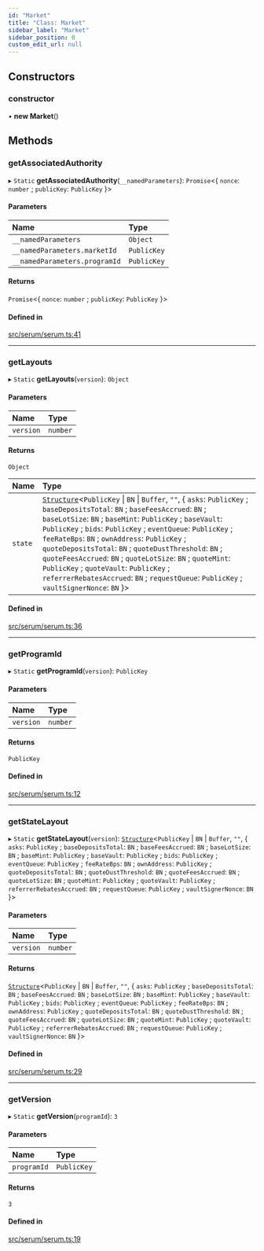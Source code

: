 ```yaml
---
id: "Market"
title: "Class: Market"
sidebar_label: "Market"
sidebar_position: 0
custom_edit_url: null
---
```


## Constructors

### constructor

• **new Market**()

## Methods

### getAssociatedAuthority

▸ `Static` **getAssociatedAuthority**(`__namedParameters`): `Promise`<{ `nonce`: `number` ; `publicKey`: `PublicKey`  }\>

#### Parameters

| Name | Type |
| :------ | :------ |
| `__namedParameters` | `Object` |
| `__namedParameters.marketId` | `PublicKey` |
| `__namedParameters.programId` | `PublicKey` |

#### Returns

`Promise`<{ `nonce`: `number` ; `publicKey`: `PublicKey`  }\>

#### Defined in

[src/serum/serum.ts:41](https://github.com/alpha-defi/raydium-sdk/blob/4217474/src/serum/serum.ts#L41)

___

### getLayouts

▸ `Static` **getLayouts**(`version`): `Object`

#### Parameters

| Name | Type |
| :------ | :------ |
| `version` | `number` |

#### Returns

`Object`

| Name | Type |
| :------ | :------ |
| `state` | [`Structure`](Structure.md)<`PublicKey` \| `BN` \| `Buffer`, ``""``, { `asks`: `PublicKey` ; `baseDepositsTotal`: `BN` ; `baseFeesAccrued`: `BN` ; `baseLotSize`: `BN` ; `baseMint`: `PublicKey` ; `baseVault`: `PublicKey` ; `bids`: `PublicKey` ; `eventQueue`: `PublicKey` ; `feeRateBps`: `BN` ; `ownAddress`: `PublicKey` ; `quoteDepositsTotal`: `BN` ; `quoteDustThreshold`: `BN` ; `quoteFeesAccrued`: `BN` ; `quoteLotSize`: `BN` ; `quoteMint`: `PublicKey` ; `quoteVault`: `PublicKey` ; `referrerRebatesAccrued`: `BN` ; `requestQueue`: `PublicKey` ; `vaultSignerNonce`: `BN`  }\> |

#### Defined in

[src/serum/serum.ts:36](https://github.com/alpha-defi/raydium-sdk/blob/4217474/src/serum/serum.ts#L36)

___

### getProgramId

▸ `Static` **getProgramId**(`version`): `PublicKey`

#### Parameters

| Name | Type |
| :------ | :------ |
| `version` | `number` |

#### Returns

`PublicKey`

#### Defined in

[src/serum/serum.ts:12](https://github.com/alpha-defi/raydium-sdk/blob/4217474/src/serum/serum.ts#L12)

___

### getStateLayout

▸ `Static` **getStateLayout**(`version`): [`Structure`](Structure.md)<`PublicKey` \| `BN` \| `Buffer`, ``""``, { `asks`: `PublicKey` ; `baseDepositsTotal`: `BN` ; `baseFeesAccrued`: `BN` ; `baseLotSize`: `BN` ; `baseMint`: `PublicKey` ; `baseVault`: `PublicKey` ; `bids`: `PublicKey` ; `eventQueue`: `PublicKey` ; `feeRateBps`: `BN` ; `ownAddress`: `PublicKey` ; `quoteDepositsTotal`: `BN` ; `quoteDustThreshold`: `BN` ; `quoteFeesAccrued`: `BN` ; `quoteLotSize`: `BN` ; `quoteMint`: `PublicKey` ; `quoteVault`: `PublicKey` ; `referrerRebatesAccrued`: `BN` ; `requestQueue`: `PublicKey` ; `vaultSignerNonce`: `BN`  }\>

#### Parameters

| Name | Type |
| :------ | :------ |
| `version` | `number` |

#### Returns

[`Structure`](Structure.md)<`PublicKey` \| `BN` \| `Buffer`, ``""``, { `asks`: `PublicKey` ; `baseDepositsTotal`: `BN` ; `baseFeesAccrued`: `BN` ; `baseLotSize`: `BN` ; `baseMint`: `PublicKey` ; `baseVault`: `PublicKey` ; `bids`: `PublicKey` ; `eventQueue`: `PublicKey` ; `feeRateBps`: `BN` ; `ownAddress`: `PublicKey` ; `quoteDepositsTotal`: `BN` ; `quoteDustThreshold`: `BN` ; `quoteFeesAccrued`: `BN` ; `quoteLotSize`: `BN` ; `quoteMint`: `PublicKey` ; `quoteVault`: `PublicKey` ; `referrerRebatesAccrued`: `BN` ; `requestQueue`: `PublicKey` ; `vaultSignerNonce`: `BN`  }\>

#### Defined in

[src/serum/serum.ts:29](https://github.com/alpha-defi/raydium-sdk/blob/4217474/src/serum/serum.ts#L29)

___

### getVersion

▸ `Static` **getVersion**(`programId`): ``3``

#### Parameters

| Name | Type |
| :------ | :------ |
| `programId` | `PublicKey` |

#### Returns

``3``

#### Defined in

[src/serum/serum.ts:19](https://github.com/alpha-defi/raydium-sdk/blob/4217474/src/serum/serum.ts#L19)
